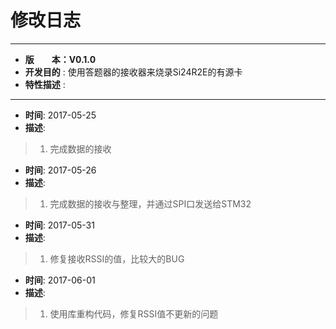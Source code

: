 # 修改日志
*******************************************************************************
* **版　　本：V0.1.0**
* **开发目的** : 使用答题器的接收器来烧录Si24R2E的有源卡
* **特性描述** : 
*******************************************************************************
* **时间**: 2017-05-25
* **描述**:
> 1. 完成数据的接收

* **时间**: 2017-05-26
* **描述**:
> 1. 完成数据的接收与整理，并通过SPI口发送给STM32

* **时间**: 2017-05-31
* **描述**:
> 1. 修复接收RSSI的值，比较大的BUG

* **时间**: 2017-06-01
* **描述**:
> 1. 使用库重构代码，修复RSSI值不更新的问题